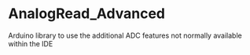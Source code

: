 # AnalogRead_Advanced
Arduino library to use the additional ADC features not normally available within the IDE 
